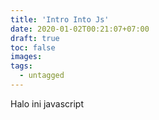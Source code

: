 ```yaml
---
title: 'Intro Into Js'
date: 2020-01-02T00:21:07+07:00
draft: true
toc: false
images:
tags:
  - untagged
---
```


Halo ini javascript
